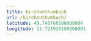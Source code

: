 ```yaml
---
title: Kirchenthumbach
url: /kirchenthumbach/
latitude: 49.749769300000004
longitude: 11.723929100000001
---
```

